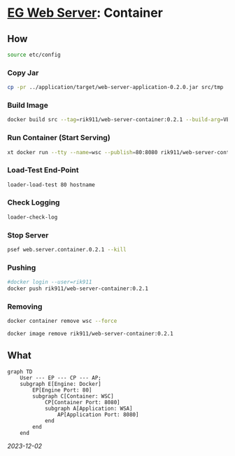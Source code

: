 


# [EG Web Server](../README.md): Container


## How
```bash
source etc/config
```

### Copy Jar
```bash
cp -pr ../application/target/web-server-application-0.2.0.jar src/tmp
```

### Build Image
```bash
docker build src --tag=rik911/web-server-container:0.2.1 --build-arg=VERSION=0.2.0
```

### Run Container (Start Serving)
```bash
xt docker run --tty --name=wsc --publish=80:8080 rik911/web-server-container:0.2.1
```

### Load-Test End-Point
```Bash
loader-load-test 80 hostname
```

### Check Logging
```Bash
loader-check-log
```

### Stop Server
```bash
psef web.server.container.0.2.1 --kill
```

### Pushing
```Bash
#docker login --user=rik911
docker push rik911/web-server-container:0.2.1
```

### Removing
```bash
docker container remove wsc --force
```
```bash
docker image remove rik911/web-server-container:0.2.1
```


## What
```mermaid
graph TD
    User --- EP --- CP --- AP;
    subgraph E[Engine: Docker]
        EP[Engine Port: 80]
        subgraph C[Container: WSC]
            CP[Container Port: 8080]
            subgraph A[Application: WSA]
                AP[Application Port: 8080]
            end
        end
    end
```

*2023-12-02*
